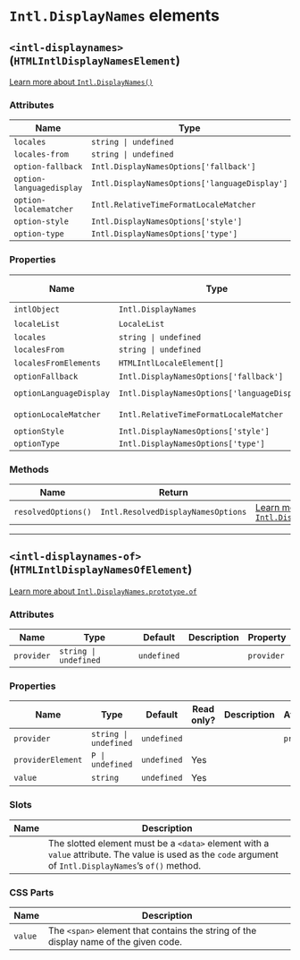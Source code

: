 # `Intl.DisplayNames` elements

## `<intl-displaynames>` (`HTMLIntlDisplayNamesElement`)

[Learn more about `Intl.DisplayNames()`](http://developer.mozilla.org/en-US/docs/Web/JavaScript/Reference/Global_Objects/Intl/DisplayNames/DisplayNames)

### Attributes

| Name                     | Type                                          | Default      | Description | Property                |
| ------------------------ | --------------------------------------------- | ------------ | ----------- | ----------------------- |
| `locales`                | `string \| undefined`                         | `undefined`  |             | `locales`               |
| `locales-from`           | `string \| undefined`                         | `undefined`  |             | `localesFrom`           |
| `option-fallback`        | `Intl.DisplayNamesOptions['fallback']`        | `'code'`     |             | `optionFallback`        |
| `option-languagedisplay` | `Intl.DisplayNamesOptions['languageDisplay']` | `'dialect'`  |             | `optionLanguageDisplay` |
| `option-localematcher`   | `Intl.RelativeTimeFormatLocaleMatcher`        | `'best fit'` |             | `optionLocaleMatcher`   |
| `option-style`           | `Intl.DisplayNamesOptions['style']`           | `'long'`     |             | `optionStyle`           |
| `option-type`            | `Intl.DisplayNamesOptions['type']`            | `'language'` |             | `optionType`            |

### Properties

| Name                    | Type                                          | Default      | Read only? | Description | Attribute                |
| ----------------------- | --------------------------------------------- | ------------ | ---------- | ----------- | ------------------------ |
| `intlObject`            | `Intl.DisplayNames`                           | `undefined`  | Yes        |             |                          |
| `localeList`            | `LocaleList`                                  | `undefined`  | Yes        |             |                          |
| `locales`               | `string \| undefined`                         | `undefined`  |            |             | `locales`                |
| `localesFrom`           | `string \| undefined`                         | `undefined`  |            |             | `locales-from`           |
| `localesFromElements`   | `HTMLIntlLocaleElement[]`                     | `undefined`  | Yes        |             |                          |
| `optionFallback`        | `Intl.DisplayNamesOptions['fallback']`        | `'code'`     |            |             | `option-fallback`        |
| `optionLanguageDisplay` | `Intl.DisplayNamesOptions['languageDisplay']` | `'dialect'`  |            |             | `option-languagedisplay` |
| `optionLocaleMatcher`   | `Intl.RelativeTimeFormatLocaleMatcher`        | `'best fit'` |            |             | `option-localematcher`   |
| `optionStyle`           | `Intl.DisplayNamesOptions['style']`           | `'long'`     |            |             | `option-style`           |
| `optionType`            | `Intl.DisplayNamesOptions['type']`            | `'language'` |            |             | `option-type`            |

### Methods

| Name                | Return                             | Description                                                                                                                                                                           |
| ------------------- | ---------------------------------- | ------------------------------------------------------------------------------------------------------------------------------------------------------------------------------------- |
| `resolvedOptions()` | `Intl.ResolvedDisplayNamesOptions` | [Learn more about `Intl.DisplayNames.prototype.resolvedOptions()`](http://developer.mozilla.org/en-US/docs/Web/JavaScript/Reference/Global_Objects/Intl/DisplayNames/resolvedOptions) |

***

## `<intl-displaynames-of>` (`HTMLIntlDisplayNamesOfElement`)

[Learn more about `Intl.DisplayNames.prototype.of`](http://developer.mozilla.org/en-US/docs/Web/JavaScript/Reference/Global_Objects/Intl/DisplayNames/of)

### Attributes

| Name       | Type                  | Default     | Description | Property   |
| ---------- | --------------------- | ----------- | ----------- | ---------- |
| `provider` | `string \| undefined` | `undefined` |             | `provider` |

### Properties

| Name              | Type                  | Default     | Read only? | Description | Attribute  |
| ----------------- | --------------------- | ----------- | ---------- | ----------- | ---------- |
| `provider`        | `string \| undefined` | `undefined` |            |             | `provider` |
| `providerElement` | `P \| undefined`      | `undefined` | Yes        |             |            |
| `value`           | `string`              | `undefined` | Yes        |             |            |

### Slots

| Name | Description                                                                                                                                               |
| ---- | --------------------------------------------------------------------------------------------------------------------------------------------------------- |
|      | The slotted element must be a `<data>` element with a `value` attribute. The value is used as the `code` argument of `Intl.DisplayNames`’s `of()` method. |

### CSS Parts

| Name    | Description                                                                          |
| ------- | ------------------------------------------------------------------------------------ |
| `value` | The `<span>` element that contains the string of the display name of the given code. |
